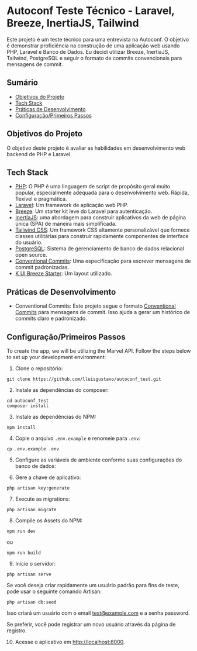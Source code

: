 # Autoconf Teste Técnico - Laravel, Breeze, InertiaJS, Tailwind

Este projeto é um teste técnico para uma entrevista na Autoconf. O objetivo é demonstrar proficiência na construção de uma aplicação web usando PHP, Laravel e Banco de Dados. Eu decidi utilizar Breeze, InertiaJS, Tailwind, PostgreSQL e seguir o formato de commits convencionais para mensagens de commit.

## Sumário

-   [Objetivos do Projeto](#objetivos-do-projeto)
-   [Tech Stack](#tech-stack)
-   [Práticas de Desenvolvimento](#praticas-de-desenvolvimento)
-   [Configuração/Primeiros Passos](#configuracaoprimeiros-passos)

## Objetivos do Projeto

O objetivo deste projeto é avaliar as habilidades em desenvolvimento web backend de PHP e Laravel.

## Tech Stack

-   [PHP](https://www.php.net/): O PHP é uma linguagem de script de propósito geral muito popular, especialmente adequada para o desenvolvimento web. Rápida, flexível e pragmática.
-   [Laravel](https://laravel.com/): Um framework de aplicação web PHP.
-   [Breeze](https://laravel.com/docs/10.x/starter-kits#laravel-breeze): Um starter kit leve do Laravel para autenticação.
-   [InertiaJS](https://inertiajs.com/): uma abordagem para construir aplicativos da web de página única (SPA) de maneira mais simplificada.
-   [Tailwind CSS](https://tailwindcss.com/): Um framework CSS altamente personalizável que fornece classes utilitárias para construir rapidamente componentes de interface do usuário.
-   [PostgreSQL](https://www.postgresql.org/): Sistema de gerenciamento de banco de dados relacional open source.
-   [Conventional Commits](https://www.conventionalcommits.org/): Uma especificação para escrever mensagens de commit padronizadas.
-   [K UI Breeze Starter](https://github.com/Kamona-WD/kui-laravel-breeze): Um layout utilizado.

## Práticas de Desenvolvimento

-   Conventional Commits: Este projeto segue o formato [Conventional Commits](https://www.conventionalcommits.org/) para mensagens de commit. Isso ajuda a gerar um histórico de commits claro e padronizado.

## Configuração/Primeiros Passos

To create the app, we will be utilizing the Marvel API. Follow the steps below to set up your development environment:

1. Clone o repositório:

```
git clone https://github.com/lluisgustavo/autoconf_test.git
```

2. Instale as dependências do composer:

```
cd autoconf_test
composer install
```

3. Instale as dependências do NPM:

```
npm install
```

4. Copie o arquivo `.env.example` e renomeie para `.env`:

```
cp .env.example .env
```

5. Configure as variáveis de ambiente conforme suas configurações do banco de dados:

6. Gere a chave de aplicativo:

```
php artisan key:generate
```

7. Execute as migrations:

```
php artisan migrate
```

8. Compile os Assets do NPM:

```
npm run dev
```

ou

```
npm run build
```

9. Inicie o servidor:

```
php artisan serve
```

Se você deseja criar rapidamente um usuário padrão para fins de teste, pode usar o seguinte comando Artisan:

```
php artisan db:seed
```

Isso criará um usuário com o email test@example.com e a senha password.

Se preferir, você pode registrar um novo usuário através da página de registro.

10. Acesse o aplicativo em [http://localhost:8000](http://localhost:8000).
